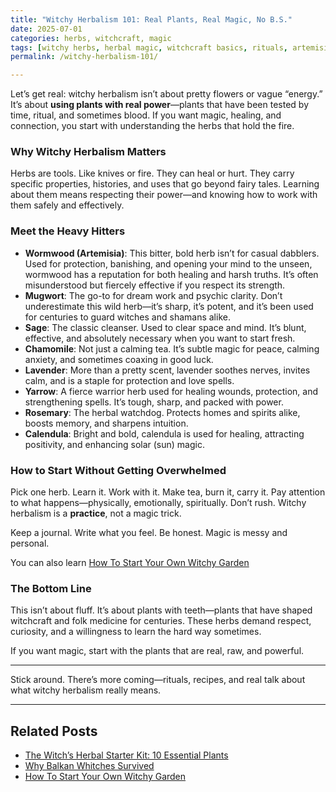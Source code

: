 ```yaml
---
title: "Witchy Herbalism 101: Real Plants, Real Magic, No B.S."
date: 2025-07-01
categories: herbs, witchcraft, magic
tags: [witchy herbs, herbal magic, witchcraft basics, rituals, artemisia]
permalink: /witchy-herbalism-101/

---
```


Let’s get real: witchy herbalism isn’t about pretty flowers or vague “energy.” It’s about **using plants with real power**—plants that have been tested by time, ritual, and sometimes blood. If you want magic, healing, and connection, you start with understanding the herbs that hold the fire.

### Why Witchy Herbalism Matters

Herbs are tools. Like knives or fire. They can heal or hurt. They carry specific properties, histories, and uses that go beyond fairy tales. Learning about them means respecting their power—and knowing how to work with them safely and effectively.

### Meet the Heavy Hitters

- **Wormwood (Artemisia)**: This bitter, bold herb isn’t for casual dabblers. Used for protection, banishing, and opening your mind to the unseen, wormwood has a reputation for both healing and harsh truths. It’s often misunderstood but fiercely effective if you respect its strength.  
- **Mugwort**: The go-to for dream work and psychic clarity. Don’t underestimate this wild herb—it’s sharp, it’s potent, and it’s been used for centuries to guard witches and shamans alike.  
- **Sage**: The classic cleanser. Used to clear space and mind. It’s blunt, effective, and absolutely necessary when you want to start fresh.  
- **Chamomile**: Not just a calming tea. It’s subtle magic for peace, calming anxiety, and sometimes coaxing in good luck.  
- **Lavender**: More than a pretty scent, lavender soothes nerves, invites calm, and is a staple for protection and love spells.  
- **Yarrow**: A fierce warrior herb used for healing wounds, protection, and strengthening spells. It’s tough, sharp, and packed with power.  
- **Rosemary**: The herbal watchdog. Protects homes and spirits alike, boosts memory, and sharpens intuition.  
- **Calendula**: Bright and bold, calendula is used for healing, attracting positivity, and enhancing solar (sun) magic.

### How to Start Without Getting Overwhelmed

Pick one herb. Learn it. Work with it. Make tea, burn it, carry it. Pay attention to what happens—physically, emotionally, spiritually. Don’t rush. Witchy herbalism is a **practice**, not a magic trick.

Keep a journal. Write what you feel. Be honest. Magic is messy and personal.

You can also learn [How To Start Your Own Witchy Garden](/witch-garden/)

### The Bottom Line

This isn’t about fluff. It’s about plants with teeth—plants that have shaped witchcraft and folk medicine for centuries. These herbs demand respect, curiosity, and a willingness to learn the hard way sometimes.

If you want magic, start with the plants that are real, raw, and powerful.

---

Stick around. There’s more coming—rituals, recipes, and real talk about what witchy herbalism really means.

---
## Related Posts

- [The Witch’s Herbal Starter Kit: 10 Essential Plants](/herbal-starter-kit)
- [Why Balkan Whitches Survived](/balkan-witches/)
- [How To Start Your Own Witchy Garden](/witch-garden/)
